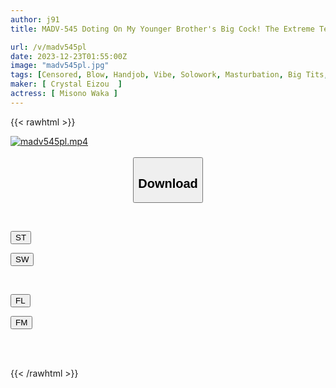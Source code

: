 ```yaml
---
author: j91
title: MADV-545 Doting On My Younger Brother's Big Cock! The Extreme Temptation Of My Sister Who Is Too Defenseless! Transparent Bunny Slut Who Is More SKB Than Naked, Kissing Pile Driving Cowgirl Position Waka Misono

url: /v/madv545pl
date: 2023-12-23T01:55:00Z
image: "madv545pl.jpg"
tags: [Censored, Blow, Handjob, Vibe, Solowork, Masturbation, Big Tits, Titty Fuck, Cowgirl, Electric Massager, Slut, Bunny Girl, Shaved, Sister, Huge Butt	]
maker: [ Crystal Eizou  ]
actress: [ Misono Waka ]
---
```



{{< rawhtml >}}

<div class="video" data-videoid="LJekqxvyKMcRKp2">
    <a href="javascript:;">
        <img src="/v/madv545pl/madv545pl.jpg" width="WIDTH" height="HEIGHT" alt="madv545pl.mp4" loading="lazy">
    </a>
</div>

<script type="text/javascript" src="https://j91.asia/asset/on-demand-st.js"></script>

<br>
  <link rel="stylesheet" href="https://j91.asia/asset/bs5.css">
  
  <center>
  <button class="btn btn-primary" type="button" data-bs-toggle="collapse" data-bs-target=".multi-collapse" aria-expanded="false" aria-controls="multiCollapseExample1 multiCollapseExample2"><h2>Download</h2></button></center>
</p>
<div class="row">
  <div class="col">
    <div class="collapse multi-collapse" id="multiCollapseExample1">
      <div class="card card-body">
	      	      <br>
<div class="buttons">  
<p><a href="https://streamtape.to/v/LJekqxvyKMcRKp2" target="_blank"><button class="btn-hover color-3"><i class="fa fa-download"></i> ST</button></a></p>
<p><a href="https://flaswish.com/u45ckl7f358y" target="_blank"><button class="btn-hover color-2"><i class="fa fa-download"></i> SW</button></a></p></div>
    </div>
  </div>
</div>
  <div class="col">
    <div class="collapse multi-collapse" id="multiCollapseExample2">
      <div class="card card-body">
	      <br>
<div class="buttons">
<p><a href="javascript:;" target="_blank"><button class="btn-hover color-9"><i class="fa fa-download"></i> FL</button></a></p>
<p><a href="javascript:;" target="_blank"><button class="btn-hover color-8"><i class="fa fa-download"></i> FM</button></a></p></div>
<br><br>
      </div>
    </div>
  </div>
</div>

{{< /rawhtml >}}